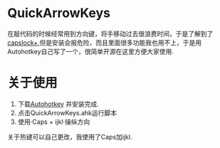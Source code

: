 # QuickArrowKeys
在敲代码的时候经常用到方向键，将手移动过去很浪费时间，于是了解到了[capslock+](https://capslox.com/capslock-plus/en.html),但是安装会报危险，而且里面很多功能我也用不上，于是用Autohotkey自己写了一个，很简单开源在这里方便大家使用.

# 关于使用
1. 下载[Autohotkey](https://www.autohotkey.com/) 并安装完成.
2. 点击QuickArrowKeys.ahk运行脚本
3. 使用·Caps + ijkl·操纵方向

关于热键可以自己更改，我使用了Caps加ijkl.
